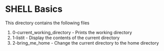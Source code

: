 # SHELL Basics

This directory contains the following files

1. 0-current_working_directory - Prints the working directory
2. 1-listit - Display the contents of the current directory
3. 2-bring_me_home - Change the current directory to the home directory
